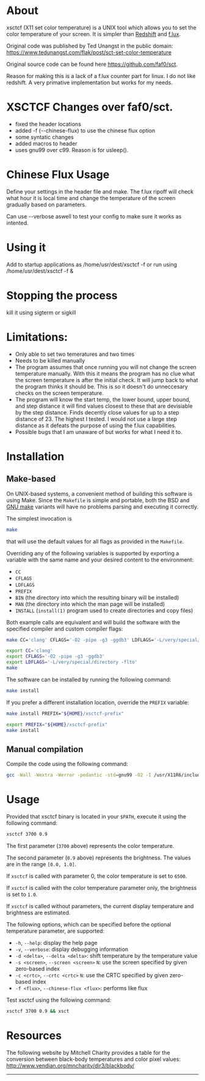 # About

xsctcf (X11 set color temperature) is a UNIX tool which allows you to set the color
temperature of your screen. It is simpler than [Redshift](https://github.com/jonls/redshift) and [f.lux](https://justgetflux.com/).

Original code was published by Ted Unangst in the public domain:
https://www.tedunangst.com/flak/post/sct-set-color-temperature

Original source code can be found here https://github.com/faf0/sct.

Reason for making this is a lack of a f.lux counter part for linux. I do not like redshift. A very primative implementation but works for my needs.

# XSCTCF Changes over faf0/sct.
- fixed the header locations
- added -f (--chinese-flux) to use the chinese flux option
- some syntatic changes
- added macros to header
- uses gnu99 over c99. Reason is for usleep().

# Chinese Flux Usage

Define your settings in the header file and make. The f.lux ripoff will check what hour it is local time and change the temperature of the screen gradually based on parameters. 

Can use --verbose aswell to test your config to make sure it works as intented. 

# Using it 
Add to startup applications as /home/usr/dest/xsctcf -f
or run using /home/usr/dest/xsctcf -f &

# Stopping the process
kill it using sigterm or sigkill

# Limitations: 
- Only able to set two temeratures and two times
- Needs to be killed manually
- The program assumes that once running you will not change the screen temperature manually. With this it means the program has no clue what the screen temperature is after the initial        check. It will jump back to what the program thinks it should be. This is so it doesn't do unneccesary checks on the screen temperature.
- The program will know the start temp, the lower bound, upper bound, and step distance it will find values closest to these that are devisiable by the step distance. Finds decently close values for up to a step distance of 23. The highest I tested. I would not use a large step distance as it defeats the purpose of using the f.lux capabilities.
- Possible bugs that I am unaware of but works for what I need it to.

# Installation

## Make-based

On UNIX-based systems, a convenient method of building this software is using Make.
Since the `Makefile` is simple and portable, both the BSD and [GNU make](https://www.gnu.org/software/make/) variants will have no problems parsing and executing it correctly.

The simplest invocation is
~~~sh
make
~~~
that will use the default values for all flags as provided in the `Makefile`.

Overriding any of the following variables is supported by exporting a variable with the same name and your desired content to the environment:
* `CC`
* `CFLAGS`
* `LDFLAGS`
* `PREFIX`
* `BIN` (the directory into which the resulting binary will be installed)
* `MAN` (the directory into which the man page will be installed)
* `INSTALL` (`install(1)` program used to create directories and copy files)

Both example calls are equivalent and will build the software with the specified compiler and custom compiler flags:
~~~sh
make CC='clang' CFLAGS='-O2 -pipe -g3 -ggdb3' LDFLAGS='-L/very/special/directory -flto'
~~~

~~~sh
export CC='clang'
export CFLAGS='-O2 -pipe -g3 -ggdb3'
export LDFLAGS='-L/very/special/directory -flto'
make
~~~

The software can be installed by running the following command:
~~~sh
make install
~~~

If you prefer a different installation location, override the `PREFIX` variable:
~~~sh
make install PREFIX="${HOME}/xsctcf-prefix"
~~~

~~~sh
export PREFIX="${HOME}/xsctcf-prefix"
make install
~~~

## Manual compilation

Compile the code using the following command:
~~~sh
gcc -Wall -Wextra -Werror -pedantic -std=gnu99 -O2 -I /usr/X11R6/include xsctcf.c -o xsct -L /usr/X11R6/lib -lX11 -lXrandr -lm -s
~~~

# Usage

Provided that xsctcf binary is located in your `$PATH`, execute it using the following command:
~~~sh
xsctcf 3700 0.9
~~~

The first parameter (`3700` above) represents the color temperature.

The second parameter (`0.9` above) represents the brightness. The values are in the range `[0.0, 1.0]`.

If `xsctcf` is called with parameter 0, the color temperature is set to `6500`.

If `xsctcf` is called with the color temperature parameter only, the brightness is set to `1.0`.

If `xsctcf` is called without parameters, the current display temperature and brightness are estimated.

The following options, which can be specified before the optional temperature parameter, are supported:
- `-h`, `--help`: display the help page
- `-v`, `--verbose`: display debugging information
- `-d <delta>`, `--delta <delta>`: shift temperature by the temperature value
- `-s <screen>`, `--screen <screen>` `N`: use the screen specified by given zero-based index
- `-c <crtc>`, `--crtc <crtc>` `N`: use the CRTC specified by given zero-based index
- `-f <flux>`, `--chinese-flux <flux>`: performs like flux

Test xsctcf using the following command:
~~~sh
xsctcf 3700 0.9 && xsct
~~~

# Resources

The following website by Mitchell Charity provides a table for the conversion between black-body temperatures and color pixel values:
http://www.vendian.org/mncharity/dir3/blackbody/

---
